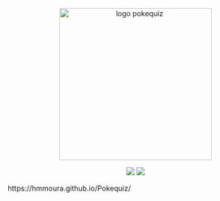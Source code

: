 <p align="center">
<img width="300" height="300" alt="logo pokequiz" src="https://github.com/user-attachments/assets/dab169ab-1153-4259-9674-ea204982b38c" />
</p>
<p align="center">
<img loading="lazy" src="https://img.shields.io/badge/Em%20desenvolvimento%20-%20Em%20desenvolvimento?label=Status"/>
<img loading="lazy" src="!https://img.shields.io/github/stars/camilafernanda?style=social"/>
</p>
https://hmmoura.github.io/Pokequiz/

